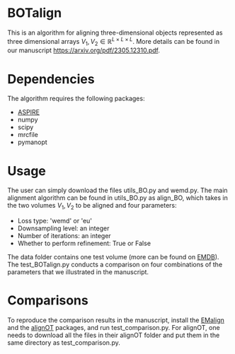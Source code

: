 # BOTalign
This is an algorithm for aligning three-dimensional objects represented as three dimensional arrays $V_1,V_2\in \mathbb{R}^{L\times L\times L}$. More details can be found in our manuscript https://arxiv.org/pdf/2305.12310.pdf. 
# Dependencies
The algorithm requires the following packages:
- [ASPIRE](https://github.com/ComputationalCryoEM/ASPIRE-Python)
- numpy
- scipy
- mrcfile
- pymanopt
# Usage
The user can simply download the files utils_BO.py and wemd.py. The main alignment algorithm can be found in utils_BO.py as align_BO, which takes in the two volumes $V_1,V_2$ to be aligned and four parameters:
- Loss type: 'wemd' or 'eu' 
- Downsampling level: an integer 
- Number of iterations: an integer 
- Whether to perform refinement: True or False 

The data folder contains one test volume (more can be found on [EMDB](https://www.ebi.ac.uk/emdb/)). The test_BOTalign.py conducts a comparison on four combinations of the parameters that we illustrated in the manuscript.  

# Comparisons
To reproduce the comparison results in the manuscript, install the [EMalign](https://github.com/ShkolniskyLab/emalign) and the [alignOT](https://github.com/artajmir3/alignOT) packages, and run test_comparison.py. For alignOT, one needs to download all the files in their alignOT folder and put them in the same directory as test_comparison.py. 
